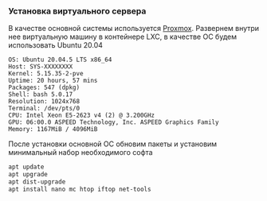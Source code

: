 ### Установка виртуального сервера
В качестве основной системы используется [Proxmox](https://www.proxmox.com/en/proxmox-ve).
Развернем внутри нее виртуальную машину в контейнере LXC, в качестве ОС будем использовать Ubuntu 20.04
```
OS: Ubuntu 20.04.5 LTS x86_64
Host: SYS-XXXXXXXX
Kernel: 5.15.35-2-pve
Uptime: 20 hours, 57 mins
Packages: 547 (dpkg)
Shell: bash 5.0.17
Resolution: 1024x768
Terminal: /dev/pts/0
CPU: Intel Xeon E5-2623 v4 (2) @ 3.200GHz
GPU: 06:00.0 ASPEED Technology, Inc. ASPEED Graphics Family
Memory: 1167MiB / 4096MiB
```

После установки основной ОС обновим пакеты и установим минимальный набор необходимого софта
```bash
apt update
apt upgrade
apt dist-upgrade
apt install nano mc htop iftop net-tools
```
